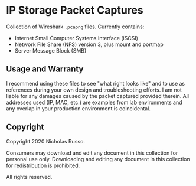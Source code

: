 # IP Storage Packet Captures
Collection of Wireshark `.pcapng` files. Currently contains:
  - Internet Small Computer Systems Interface (iSCSI)
  - Network File Share (NFS) version 3, plus mount and portmap
  - Server Message Block (SMB)

## Usage and Warranty
I recommend using these files to see "what right looks like" and to use
as references during your own design and troubleshooting efforts. I am
not liable for any damages caused by the packet captured provided therein.
All addresses used (IP, MAC, etc.) are examples from lab environments
and any overlap in your production environment is coincidental.

## Copyright
Copyright 2020 Nicholas Russo.

Consumers may download and edit any document in this collection for personal
use only. Downloading and editing any document in this collection for
redistribution is prohibited.

All rights reserved.
